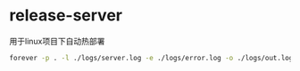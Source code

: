 # release-server
用于linux项目下自动热部署

```bash
forever -p . -l ./logs/server.log -e ./logs/error.log -o ./logs/out.log -a -w start index.js
```
